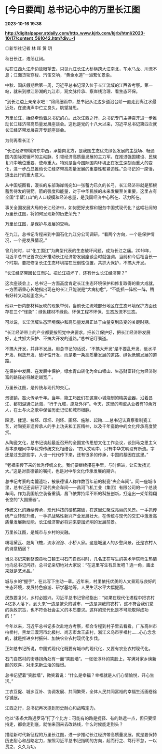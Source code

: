 # [今日要闻] 总书记心中的万里长江图

**2023-10-16 19:38**

**http://digitalpaper.stdaily.com/http_www.kjrb.com/kjrb/html/2023-10/17/content_561042.htm?div=-1**

 ◎新华社记者 林 晖 黄 玥

 秋日长江，浩荡辽阔。

 站在江西九江岸边放眼望去，只见九江长江大桥横跨大江南北，车水马龙、川流不息；江面货轮穿梭、汽笛交响，“黄金水道”一派繁忙景象。

 中秋、国庆假期后第一周，习近平总书记深入位于长江流域的江西省考察。第一站，就来到襟江带湖的九江市，观文脉传承、察岸线治理、看生态环保。

 “到长江边上亲亲水吧！”绵绵细雨中，总书记从江边步道沿台阶一直走到离江水最近处，在波涛声中伫立良久，眺望凝思。

 万里长江，始终牵动着总书记的心。此次江西之行，总书记专门主持召开进一步推动长江经济带高质量发展座谈会。这也是党的十八大以来，习近平总书记第四次就长江经济带发展召开专题座谈会。

 为何再看长江？

 “长江经济带横跨东中西，承接南北方，是我国生态优先绿色发展的主战场、畅通国内国际双循环的主动脉、引领经济高质量发展的主力军。在推进强国建设、民族复兴中地位重要、使命重大。特别是当今国际国内环境正在发生深刻而重大的变化，进一步凸显推动长江经济带高质量发展的重要性和紧迫性。”总书记的一席话，道出此行的重大意义。

 从中国版图看，漫长的东部海岸线宛如一张蓄力已久的长弓，长江经济带就是那根蓄势待发的锐箭。箭的强度和能量，对于中华民族的未来发展至关重要。这里占有全国“半壁江山”的人口规模和经济总量，是我国经济中心所在、活力所在。

 事关全国发展大局的长江经济带，如何更好支撑和服务中国式现代化？这幅壮阔的万里长江图，将如何呈现新的历史荣光？

 万里长江图，是保护与发展的交响。

 在九江，总书记专程来到中国石化九江分公司调研。“看两个方向，一个是保护情况，一个是发展情况。”

 曾几何时，以“化工围江”为典型代表的生态破坏问题，成为长江之痛。2016年，习近平总书记首次召开推动长江经济带发展座谈会时就强调，当前和今后相当长一个时期，要把修复长江生态环境摆在压倒性位置，共抓大保护，不搞大开发。

 “长江经济带因长江而兴。把长江搞坏了，还有什么长江经济带？”

 这次座谈会上，总书记一方面高度肯定长江生态环境保护和修复取得的重大成就，一方面语重心长地指出现在的长江只能说是“大病初愈”，“不能抓一阵松一阵，稍有好转又动起歪念头。”

 他以一份内部材料反映的现象举例，当前长江流域部分地区在生态环境保护方面还存在三个“怪象”：绿色建材不绿色、环保工程不环保、生态放流不生态。

 可以说，长江流域生态环境保护和高质量发展正处于由量变到质变的关键时期。

 “长江经济带上的产业都要按照党中央要求，把长江保护好，把长江经济带发展好，走共抓大保护、不搞大开发的道路。”总书记叮嘱道。

 不搞大开发，并非不发展。用总书记的话说，“不搞大开发”是不要乱开发、低水平开发、粗放开发、破坏性开发，而是走一条高质量发展的道路、绿色低碳发展的道路。

 在保护中发展、在发展中保护，绿水青山转化为金山银山、生态财富转化为经济财富的路径必将越走越宽广。

 万里长江图，是传统与现代的交汇。

 景德镇，窑火传承千年。当年，能工巧匠们在这座小城烧制的精美瓷器，沿着昌江、鄱阳湖通江达海，“行于九域，施及外洋”。今天，这里的陶瓷从业者有10余万人，在土与火之歌中保留历史记忆和城市根脉。

 踩泥、揉泥、拉坯、印坯、利坯、画坯、施釉、起釉……总书记认真察看制瓷工艺，对陶瓷非遗传承人的手上功夫和工匠精神，以及千年瓷韵中的文化传承高度赞赏。

 从陶瓷文化，总书记谈起最近召开的全国宣传思想文化工作会议，谈到马克思主义基本原理同中华优秀传统文化相结合。“四大文明中，只有中华文明没有断流。字还是过去那些字，人也一代代传下来，还有很多的传承，中国的基因在这里。”

 “老祖宗传下来的优秀传统文化，我们要继续攥在手里，与时俱进，让它发扬光大。”这是对景德镇的嘱托，也是对中华文化传承发展的期许。

 总书记考察的南麓遗址，被景德镇人称作数百年前的制瓷“央企车间”。同一座城市里，总书记还调研了现代央企车间——昌河飞机工业（集团）有限公司的一个总装车间。作为我国航空装备重镇，昌飞依靠持续不断的科技创新，打造出一架架翱翔长空的“大国重器”。

 传统文化的赓续传承，现代科技的硬核突破，在这里汇聚成亮丽的风景。一手抓传统产业转型升级，一手抓战略性新兴产业发展壮大，在传统与现代的交汇中激发高质量发展新动能，长江经济带必将迎来更加光明的发展前景。

 万里长江图，是城市与乡村的交融。

 粉墙黛瓦、翘角飞檐，流水淙淙、小桥人家。这是城里人的乡愁风景，还是农村人的诗意栖居？

 当总书记来到婺源县秋口镇王村石门自然村时，几名正在写生的美术学院师生热情地向总书记问好。总书记亲切地对大家说：“在这里写生有启发吧？选一角，画出来就是艺术品。”

 城与乡的“握手”，在此写下生动一章。近年来，村里依托优美的人文景观与良好的生态环境，发展特色旅游、研学基地等，人民生活水平大幅提高。

 民族要复兴，乡村必振兴。习近平总书记曾经指出：“如果在现代化进程中把农村4亿多人落下，到头来‘一边是繁荣的城市、一边是凋敝的农村’，这不符合我们党的执政宗旨，也不符合社会主义的本质要求。这样的现代化是不可能取得成功的！”

 今年以来，习近平总书记多次赴地方考察，都会专程到村子里去看看。广东高州市柏桥村，黑龙江漠河市北极村、尚志市龙王庙村，浙江义乌市李祖村……心心念念的，就是推进乡村振兴、加快农业农村现代化步伐。

 正如总书记所说，中国式现代化既要有城市的现代化，又要有农业农村现代化。

 石门自然村的街巷拐角处有一面“笑脸墙”。一张张淳朴的笑脸上，写满对家乡焕新颜的欢喜，对未来新生活的憧憬。

 总书记望着“笑脸墙”，微笑着说：“什么是幸福？幸福就是人们心情愉悦，开心生活。”

 工农互促、城乡互补、协调发展、共同繁荣，全体人民共同富裕的幸福生活画卷徐徐铺展。

 江西之行，总书记再次提到历史耐心和战略定力。

 他以“条条大路通罗马”打了个比方：可能有的路是捷径、有的路远一点，但只要坚持走，都会走到底，就怕来回来去改路线，什么时候能走到头？

 描绘新时代新征程的万里长江图，进一步推动长江经济带高质量发展，就是要保持历史耐心和战略定力，按照习近平总书记指明的方向，起而行之、笃行不怠，一以贯之、久久为功。